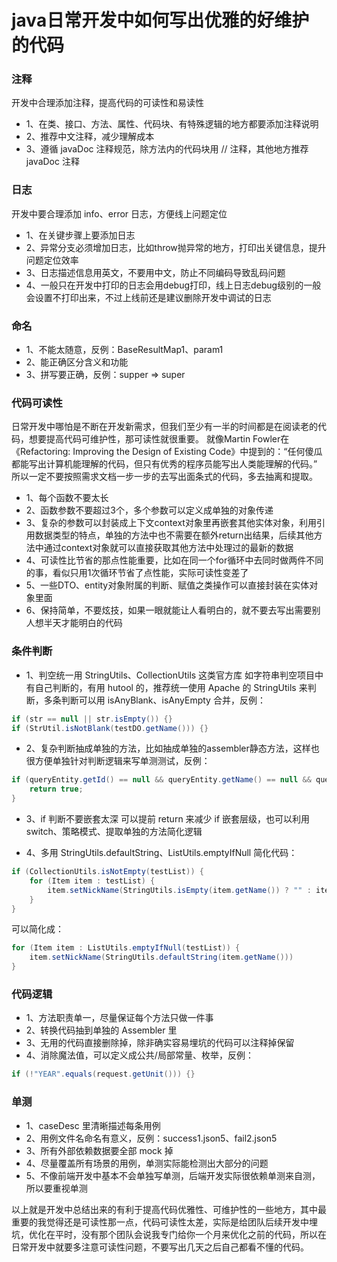 # java日常开发中如何写出优雅的好维护的代码

### 注释
开发中合理添加注释，提高代码的可读性和易读性
* 1、在类、接口、方法、属性、代码块、有特殊逻辑的地方都要添加注释说明
* 2、推荐中文注释，减少理解成本
* 3、遵循 javaDoc 注释规范，除方法内的代码块用 // 注释，其他地方推荐 javaDoc 注释

### 日志
开发中要合理添加 info、error 日志，方便线上问题定位
* 1、在关键步骤上要添加日志
* 2、异常分支必须增加日志，比如throw抛异常的地方，打印出关键信息，提升问题定位效率
* 3、日志描述信息用英文，不要用中文，防止不同编码导致乱码问题
* 4、一般只在开发中打印的日志会用debug打印，线上日志debug级别的一般会设置不打印出来，不过上线前还是建议删除开发中调试的日志

### 命名
* 1、不能太随意，反例：BaseResultMap1、param1
* 2、能正确区分含义和功能
* 3、拼写要正确，反例：supper => super

### 代码可读性
日常开发中哪怕是不断在开发新需求，但我们至少有一半的时间都是在阅读老的代码，想要提高代码可维护性，那可读性就很重要。
就像Martin Fowler在《Refactoring: Improving the Design of Existing Code》中提到的：“任何傻瓜都能写出计算机能理解的代码，但只有优秀的程序员能写出人类能理解的代码。”
所以一定不要按照需求文档一步一步的去写出面条式的代码，多去抽离和提取。
* 1、每个函数不要太长
* 2、函数参数不要超过3个，多个参数可以定义成单独的对象传递
* 3、复杂的参数可以封装成上下文context对象里再嵌套其他实体对象，利用引用数据类型的特点，单独的方法中也不需要在额外return出结果，后续其他方法中通过context对象就可以直接获取其他方法中处理过的最新的数据
* 4、可读性比节省的那点性能重要，比如在同一个for循环中去同时做两件不同的事，看似只用1次循环节省了点性能，实际可读性变差了
* 5、一些DTO、entity对象附属的判断、赋值之类操作可以直接封装在实体对象里面
* 6、保持简单，不要炫技，如果一眼就能让人看明白的，就不要去写出需要别人想半天才能明白的代码

### 条件判断
* 1、判空统一用 StringUtils、CollectionUtils 这类官方库
如字符串判空项目中有自己判断的，有用 hutool 的，推荐统一使用 Apache 的 StringUtils 来判断，多条判断可以用 isAnyBlank、isAnyEmpty 合并，反例：
```java
if (str == null || str.isEmpty()) {}
if (StrUtil.isNotBlank(testDO.getName())) {}
```

* 2、复杂判断抽成单独的方法，比如抽成单独的assembler静态方法，这样也很方便单独针对判断逻辑来写单测测试，反例：
```java
if (queryEntity.getId() == null && queryEntity.getName() == null && queryEntity.getUserId() == null && (queryEntity.getAge() > 0)) {
    return true;
}
```

* 3、if 判断不要嵌套太深
可以提前 return 来减少 if 嵌套层级，也可以利用 switch、策略模式、提取单独的方法简化逻辑

* 4、多用 StringUtils.defaultString、ListUtils.emptyIfNull 简化代码：
```java
if (CollectionUtils.isNotEmpty(testList)) {
    for (Item item : testList) {
        item.setNickName(StringUtils.isEmpty(item.getName()) ? "" : item.getName())
    }
}
```
可以简化成：
```java
for (Item item : ListUtils.emptyIfNull(testList)) {
    item.setNickName(StringUtils.defaultString(item.getName()))
}
```

### 代码逻辑
* 1、方法职责单一，尽量保证每个方法只做一件事
* 2、转换代码抽到单独的 Assembler 里
* 3、无用的代码直接删除掉，除非确实容易埋坑的代码可以注释掉保留
* 4、消除魔法值，可以定义成公共/局部常量、枚举，反例：
```java
if (!"YEAR".equals(request.getUnit())) {}
```

### 单测
* 1、caseDesc 里清晰描述每条用例
* 2、用例文件名命名有意义，反例：success1.json5、fail2.json5
* 3、所有外部依赖数据要全部 mock 掉
* 4、尽量覆盖所有场景的用例，单测实际能检测出大部分的问题
* 5、不像前端开发中基本不会单独写单测，后端开发实际很依赖单测来自测，所以要重视单测

以上就是开发中总结出来的有利于提高代码优雅性、可维护性的一些地方，其中最重要的我觉得还是可读性那一点，代码可读性太差，实际是给团队后续开发中埋坑，优化在平时，没有那个团队会说我专门给你一个月来优化之前的代码，所以在日常开发中就要多注意可读性问题，不要写出几天之后自己都看不懂的代码。
